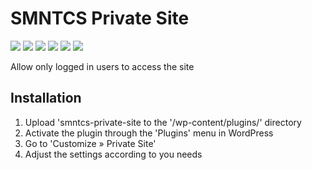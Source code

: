 # SMNTCS Private Site

[![](https://img.shields.io/github/license/nielslange/smntcs-private-site.svg)](https://www.gnu.org/licenses/old-licenses/gpl-2.0.en.html)
[![](https://plugintests.com/plugins/smntcs-private-site/wp-badge.svg)](https://plugintests.com/plugins/smntcs-private-site/latest)
[![](https://plugintests.com/plugins/smntcs-private-site/php-badge.svg)](https://plugintests.com/plugins/smntcs-private-site/latest)
[![](https://img.shields.io/wordpress/plugin/dt/smntcs-private-site.svg)](https://wordpress.org/plugins/smntcs-private-site/)
[![](https://img.shields.io/wordpress/plugin/v/smntcs-private-site.svg)](https://wordpress.org/plugins/smntcs-private-site/)
[![](https://img.shields.io/github/tag/nielslange/smntcs-private-site.svg)](https://wordpress.org/plugins/smntcs-private-site/)

Allow only logged in users to access the site

## Installation

1. Upload 'smntcs-private-site to the '/wp-content/plugins/' directory
2. Activate the plugin through the 'Plugins' menu in WordPress
3. Go to 'Customize » Private Site'
4. Adjust the settings according to you needs
